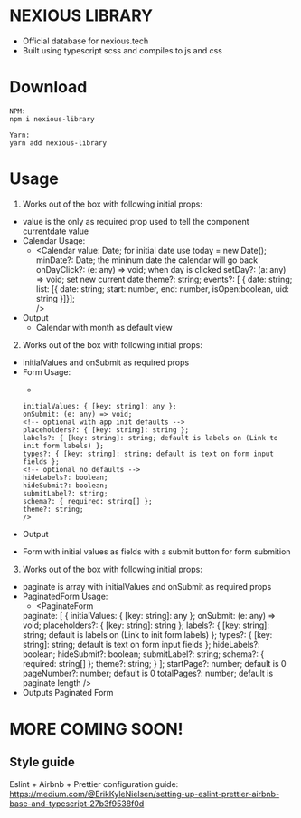 # NEXIOUS LIBRARY

- Official database for nexious.tech
- Built using typescript scss and compiles to js and css

# Download

```
NPM:
npm i nexious-library

Yarn:
yarn add nexious-library
```
# Usage
1. Works out of the box with following initial props:
  * value is the only as required prop used to tell the component currentdate value
  * Calendar Usage: 
    - <Calendar
      <!-- required props -->
        value: Date; for initial date use today = new Date();  
      <!-- optional props -->
        minDate?: Date; the mininum date the calendar will go back 
        onDayClick?: (e: any) => void; when day is clicked 
        setDay?: (a: any) => void; set new current date 
        theme?: string;
        events?: [
          <!-- display calendar events on calendar -->
          {
          date: string; 
          list: [{
                  date: string; 
                  start: number, 
                  end: number, 
                  isOpen:boolean,
                  uid: string 
            }]}];  
      />
  * Output
    - Calendar with month as default view


2. Works out of the box with following initial props:
  * initialValues and onSubmit as required props
  * Form Usage: 
    - <Form
    <!-- required props -->
        initialValues: { [key: string]: any };
        onSubmit: (e: any) => void;
        <!-- optional with app init defaults -->
        placeholders?: { [key: string]: string };
        labels?: { [key: string]: string; default is labels on (Link to init form labels) };
        types?: { [key: string]: string; default is text on form input fields };
        <!-- optional no defaults -->
        hideLabels?: boolean;
        hideSubmit?: boolean;
        submitLabel?: string;
        schema?: { required: string[] };
        theme?: string;
        />
  * Output
  - Form with initial values as fields with a submit button for form submition

3. Works out of the box with following initial props:
  * paginate is array with initialValues and onSubmit as required props
  * PaginatedForm Usage:   
    - <PaginateForm  
    <!-- required props -->
      paginate: [
        {
          <!-- required props -->
          initialValues: { [key: string]: any };
          onSubmit: (e: any) => void;
          <!-- optional with app init defaults -->
          placeholders?: { [key: string]: string };
          labels?: { [key: string]: string; default is labels on (Link to init form labels) };
          types?: { [key: string]: string; default is text on form input fields };
          <!-- optional no defaults -->
          hideLabels?: boolean;
          hideSubmit?: boolean;
          submitLabel?: string;
          schema?: { required: string[] };
          theme?: string;
        }
      ];
    <!-- optional props -->
      startPage?: number; default is 0
      pageNumber?: number; default is 0
      totalPages?: number; default is paginate length
    /> 
  * Outputs Paginated Form 

# MORE COMING SOON!
<!-- 
TODO: 
## Rename files in directory

Auto rename files from .js to jsx run on terminal:

- npx nexious-library rename.sh  
  
Auto rename files from .jsx to tsx run on terminal:

- npx nexious-library renameToTsx.sh -->

## Style guide

Eslint + Airbnb + Prettier configuration guide: https://medium.com/@ErikKyleNielsen/setting-up-eslint-prettier-airbnb-base-and-typescript-27b3f9538f0d

